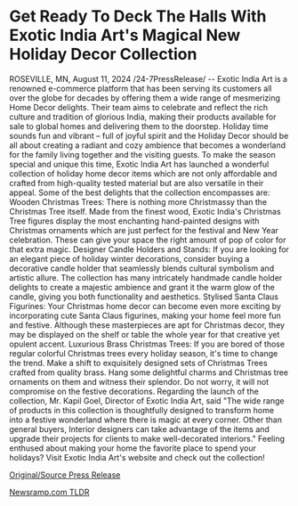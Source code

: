 # Get Ready To Deck The Halls With Exotic India Art's Magical New Holiday Decor Collection

ROSEVILLE, MN, August 11, 2024 /24-7PressRelease/ -- Exotic India Art is a renowned e-commerce platform that has been serving its customers all over the globe for decades by offering them a wide range of mesmerizing Home Decor delights. Their team aims to celebrate and reflect the rich culture and tradition of glorious India, making their products available for sale to global homes and delivering them to the doorstep.   Holiday time sounds fun and vibrant – full of joyful spirit and the Holiday Decor should be all about creating a radiant and cozy ambience that becomes a wonderland for the family living together and the visiting guests. To make the season special and unique this time, Exotic India Art has launched a wonderful collection of holiday home decor items which are not only affordable and crafted from high-quality tested material but are also versatile in their appeal. Some of the best delights that the collection encompasses are:  Wooden Christmas Trees: There is nothing more Christmassy than the Christmas Tree itself. Made from the finest wood, Exotic India's Christmas Tree figures display the most enchanting hand-painted designs with Christmas ornaments which are just perfect for the festival and New Year celebration. These can give your space the right amount of pop of color for that extra magic.  Designer Candle Holders and Stands: If you are looking for an elegant piece of holiday winter decorations, consider buying a decorative candle holder that seamlessly blends cultural symbolism and artistic allure. The collection has many intricately handmade candle holder delights to create a majestic ambience and grant it the warm glow of the candle, giving you both functionality and aesthetics.  Stylised Santa Claus Figurines: Your Christmas home decor can become even more exciting by incorporating cute Santa Claus figurines, making your home feel more fun and festive. Although these masterpieces are apt for Christmas decor, they may be displayed on the shelf or table the whole year for that creative yet opulent accent.  Luxurious Brass Christmas Trees: If you are bored of those regular colorful Christmas trees every holiday season, it's time to change the trend. Make a shift to exquisitely designed sets of Christmas Trees crafted from quality brass. Hang some delightful charms and Christmas tree ornaments on them and witness their splendor. Do not worry, it will not compromise on the festive decorations.  Regarding the launch of the collection, Mr. Kapil Goel, Director of Exotic India Art, said "The wide range of products in this collection is thoughtfully designed to transform home into a festive wonderland where there is magic at every corner. Other than general buyers, Interior designers can take advantage of the items and upgrade their projects for clients to make well-decorated interiors."  Feeling enthused about making your home the favorite place to spend your holidays? Visit Exotic India Art's website and check out the collection! 

[Original/Source Press Release](https://www.24-7pressrelease.com/press-release/513284/get-ready-to-deck-the-halls-with-exotic-india-arts-magical-new-holiday-decor-collection) 

[Newsramp.com TLDR](https://newsramp.com/None) 